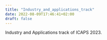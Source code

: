 ```yaml
---
title: "Industry_and_applications_track"
date: 2022-08-09T17:46:41+02:00
draft: false
---
```


Industry and Applications track of ICAPS 2023.
